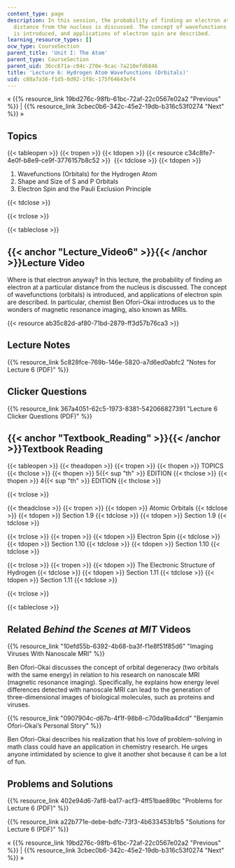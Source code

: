 ```yaml
---
content_type: page
description: In this session, the probability of finding an electron at a particular
  distance from the nucleus is discussed. The concept of wavefunctions (orbitals)
  is introduced, and applications of electron spin are described.
learning_resource_types: []
ocw_type: CourseSection
parent_title: 'Unit I: The Atom'
parent_type: CourseSection
parent_uid: 36cc671a-c04c-270e-9cac-7a210efd6846
title: 'Lecture 6: Hydrogen Atom Wavefunctions (Orbitals)'
uid: c88a7a36-f1d5-0d92-1f8c-175f64643ef4
---
```


« {{% resource_link 19bd276c-98fb-61bc-72af-22c0567e02a2 "Previous" %}} | {{% resource_link 3cbec0b6-342c-45e2-19db-b316c53f0274 "Next" %}} »

Topics
------

{{< tableopen >}}
{{< tropen >}}
{{< tdopen >}}
{{< resource c34c8fe7-4e0f-b8e9-ce9f-3776157b8c52 >}} 
{{< tdclose >}}
{{< tdopen >}}


1.  Wavefunctions (Orbitals) for the Hydrogen Atom
2.  Shape and Size of S and P Orbitals
3.  Electron Spin and the Pauli Exclusion Principle


{{< tdclose >}}

{{< trclose >}}

{{< tableclose >}}

{{< anchor "Lecture_Video6" >}}{{< /anchor >}}Lecture Video
-----------------------------------------------------------

Where is that electron anyway? In this lecture, the probability of finding an electron at a particular distance from the nucleus is discussed. The concept of wavefunctions (orbitals) is introduced, and applications of electron spin are described. In particular, chemist Ben Ofori-Okai introduces us to the wonders of magnetic resonance imaging, also known as MRIs.

{{< resource ab35c82d-af80-71bd-2879-ff3d57b76ca3 >}}

Lecture Notes
-------------

{{% resource_link 5c828fce-769b-146e-5820-a7d6ed0abfc2 "Notes for Lecture 6 (PDF)" %}}

Clicker Questions
-----------------

{{% resource_link 367a4051-62c5-1973-8381-542066827391 "Lecture 6 Clicker Questions (PDF)" %}}

{{< anchor "Textbook_Reading" >}}{{< /anchor >}}Textbook Reading
----------------------------------------------------------------

{{< tableopen >}}
{{< theadopen >}}
{{< tropen >}}
{{< thopen >}}
TOPICS
{{< thclose >}}
{{< thopen >}}
5{{< sup "th" >}} EDITION
{{< thclose >}}
{{< thopen >}}
4{{< sup "th" >}} EDITION
{{< thclose >}}

{{< trclose >}}

{{< theadclose >}}
{{< tropen >}}
{{< tdopen >}}
Atomic Orbitals
{{< tdclose >}}
{{< tdopen >}}
Section 1.9
{{< tdclose >}}
{{< tdopen >}}
Section 1.9
{{< tdclose >}}

{{< trclose >}}
{{< tropen >}}
{{< tdopen >}}
Electron Spin
{{< tdclose >}}
{{< tdopen >}}
Section 1.10
{{< tdclose >}}
{{< tdopen >}}
Section 1.10
{{< tdclose >}}

{{< trclose >}}
{{< tropen >}}
{{< tdopen >}}
The Electronic Structure of Hydrogen
{{< tdclose >}}
{{< tdopen >}}
Section 1.11
{{< tdclose >}}
{{< tdopen >}}
Section 1.11
{{< tdclose >}}

{{< trclose >}}

{{< tableclose >}}

Related _Behind the Scenes at MIT_ Videos
-----------------------------------------

{{% resource_link "10efd55b-6392-4b68-ba3f-f1e8f51f85d6" "Imaging Viruses With Nanoscale MRI" %}}

Ben Ofori-Okai discusses the concept of orbital degeneracy (two orbitals with the same energy) in relation to his research on nanoscale MRI (magnetic resonance imaging). Specifically, he explains how energy level differences detected with nanoscale MRI can lead to the generation of three-dimensional images of biological molecules, such as proteins and viruses.

{{% resource_link "0907904c-d67b-4f1f-98b8-c70da9ba4dcd" "Benjamin Ofori-Okai’s Personal Story" %}}

Ben Ofori-Okai describes his realization that his love of problem-solving in math class could have an application in chemistry research. He urges anyone intimidated by science to give it another shot because it can be a lot of fun.

Problems and Solutions
----------------------

{{% resource_link 402e94d6-7af8-ba17-acf3-4ff51bae89bc "Problems for Lecture 6 (PDF)" %}}

{{% resource_link a22b771e-debe-bdfc-73f3-4b633453b1b5 "Solutions for Lecture 6 (PDF)" %}}

« {{% resource_link 19bd276c-98fb-61bc-72af-22c0567e02a2 "Previous" %}} | {{% resource_link 3cbec0b6-342c-45e2-19db-b316c53f0274 "Next" %}} »